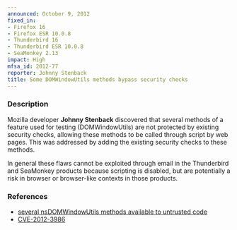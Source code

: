 ```yaml
---
announced: October 9, 2012
fixed_in:
- Firefox 16
- Firefox ESR 10.0.8
- Thunderbird 16
- Thunderbird ESR 10.0.8
- SeaMonkey 2.13
impact: High
mfsa_id: 2012-77
reporter: Johnny Stenback
title: Some DOMWindowUtils methods bypass security checks
---
```


<h3>Description</h3>

<p>Mozilla developer <strong>Johnny Stenback</strong> discovered that several
methods of a feature used for testing (DOMWindowUtils) are not protected by
existing security checks, allowing these methods to be called through script by
web pages. This was addressed by adding the existing security checks to these
methods.
</p>

<p class="note">In general these flaws cannot be exploited through email in the
Thunderbird and SeaMonkey products because scripting is disabled, but are
potentially a risk in browser or browser-like contexts in those products.</p>


<h3>References</h3>

<ul>
  <li><a href="https://bugzilla.mozilla.org/show_bug.cgi?id=775868">
      several nsDOMWindowUtils methods available to untrusted code</a></li>
  <li><a href="http://cve.mitre.org/cgi-bin/cvename.cgi?name=CVE-2012-3986" class="ex-ref">CVE-2012-3986</a></li>
</ul>



